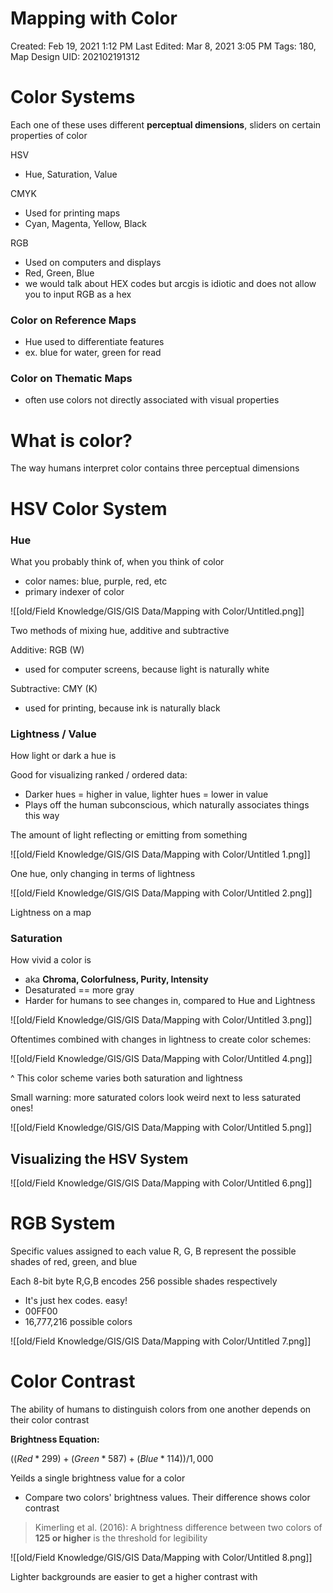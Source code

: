 # Mapping with Color

Created: Feb 19, 2021 1:12 PM
Last Edited: Mar 8, 2021 3:05 PM
Tags: 180, Map Design
UID: 202102191312

# Color Systems

Each one of these uses different **perceptual dimensions**, sliders on certain properties of color

HSV

- Hue, Saturation, Value

CMYK

- Used for printing maps
- Cyan, Magenta, Yellow, Black

RGB

- Used on computers and displays
- Red, Green, Blue
- we would talk about HEX codes but arcgis is idiotic and does not allow you to input RGB as a hex

### Color on Reference Maps

- Hue used to differentiate features
- ex. blue for water, green for read

### Color on Thematic Maps

- often use colors not directly associated with visual properties

# What is color?

The way humans interpret color contains three perceptual dimensions

# HSV Color System

### Hue

What you probably think of, when you think of color

- color names: blue, purple, red, etc
- primary indexer of color

![[old/Field Knowledge/GIS/GIS Data/Mapping with Color/Untitled.png]]

Two methods of mixing hue, additive and subtractive

Additive: RGB (W)

- used for computer screens, because light is naturally white

Subtractive: CMY (K)

- used for printing, because ink is naturally black

### Lightness / Value

How light or dark a hue is

Good for visualizing ranked / ordered data:

- Darker hues = higher in value, lighter hues = lower in value
- Plays off the human subconscious, which naturally associates things this way

The amount of light reflecting or emitting from something

![[old/Field Knowledge/GIS/GIS Data/Mapping with Color/Untitled 1.png]]

One hue, only changing in terms of lightness

![[old/Field Knowledge/GIS/GIS Data/Mapping with Color/Untitled 2.png]]

Lightness on a map

### Saturation

How vivid a color is

- aka **Chroma, Colorfulness, Purity, Intensity**
- Desaturated == more gray
- Harder for humans to see changes in, compared to Hue and Lightness

![[old/Field Knowledge/GIS/GIS Data/Mapping with Color/Untitled 3.png]]

Oftentimes combined with changes in lightness to create color schemes:

![[old/Field Knowledge/GIS/GIS Data/Mapping with Color/Untitled 4.png]]

^ This color scheme varies both saturation and lightness

Small warning: more saturated colors look weird next to less saturated ones!

![[old/Field Knowledge/GIS/GIS Data/Mapping with Color/Untitled 5.png]]

## Visualizing the HSV System

![[old/Field Knowledge/GIS/GIS Data/Mapping with Color/Untitled 6.png]]

# RGB System

Specific values assigned to each value R, G, B represent the possible shades of red, green, and blue

Each 8-bit byte R,G,B encodes 256 possible shades respectively

- It's just hex codes. easy!
- 00FF00
- 16,777,216 possible colors

![[old/Field Knowledge/GIS/GIS Data/Mapping with Color/Untitled 7.png]]

# Color Contrast

The ability of humans to distinguish colors from one another depends on their color contrast

**Brightness Equation:**

$((Red * 299) + (Green * 587) + (Blue * 114)) / 1,000$

Yeilds a single brightness value for a color

- Compare two colors' brightness values. Their difference shows color contrast

> Kimerling et al. (2016): A brightness difference between two colors of **125 or higher** is the threshold for legibility

![[old/Field Knowledge/GIS/GIS Data/Mapping with Color/Untitled 8.png]]

Lighter backgrounds are easier to get a higher contrast with
